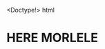 <Doctype!> html
<head>
  <style>
    {color:red;}
  </style>
  </head>
  <body>
  <h1>HERE MORLELE</h1>
  </body>

